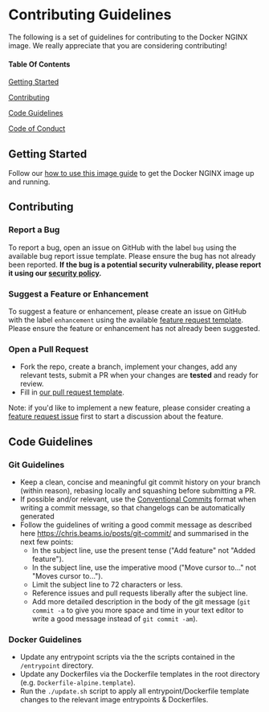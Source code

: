 # Contributing Guidelines

The following is a set of guidelines for contributing to the Docker NGINX image. We really appreciate that you are considering contributing!

#### Table Of Contents

[Getting Started](#getting-started)

[Contributing](#contributing)

[Code Guidelines](#code-guidelines)

[Code of Conduct](https://github.com/nginxinc/docker-nginx/blob/master/CODE_OF_CONDUCT.md)

## Getting Started

Follow our [how to use this image guide](https://hub.docker.com/_/nginx/) to get the Docker NGINX image up and running.

## Contributing

### Report a Bug

To report a bug, open an issue on GitHub with the label `bug` using the available bug report issue template. Please ensure the bug has not already been reported. **If the bug is a potential security vulnerability, please report it using our [security policy](https://github.com/nginxinc/docker-nginx/blob/master/SECURITY.md).**

### Suggest a Feature or Enhancement

To suggest a feature or enhancement, please create an issue on GitHub with the label `enhancement` using the available [feature request template](https://github.com/nginxinc/docker-nginx/blob/master/.github/feature_request_template.md). Please ensure the feature or enhancement has not already been suggested.

### Open a Pull Request

- Fork the repo, create a branch, implement your changes, add any relevant tests, submit a PR when your changes are **tested** and ready for review.
- Fill in [our pull request template](https://github.com/nginxinc/docker-nginx/blob/master/.github/pull_request_template.md).

Note: if you'd like to implement a new feature, please consider creating a [feature request issue](https://github.com/nginxinc/docker-nginx/blob/master/.github/feature_request_template.md) first to start a discussion about the feature.

## Code Guidelines

### Git Guidelines

- Keep a clean, concise and meaningful git commit history on your branch (within reason), rebasing locally and squashing before submitting a PR.
- If possible and/or relevant, use the [Conventional Commits](https://www.conventionalcommits.org/en/v1.0.0/) format when writing a commit message, so that changelogs can be automatically generated
- Follow the guidelines of writing a good commit message as described here <https://chris.beams.io/posts/git-commit/> and summarised in the next few points:
  - In the subject line, use the present tense ("Add feature" not "Added feature").
  - In the subject line, use the imperative mood ("Move cursor to..." not "Moves cursor to...").
  - Limit the subject line to 72 characters or less.
  - Reference issues and pull requests liberally after the subject line.
  - Add more detailed description in the body of the git message (`git commit -a` to give you more space and time in your text editor to write a good message instead of `git commit -am`).

### Docker Guidelines

- Update any entrypoint scripts via the the scripts contained in the `/entrypoint` directory.
- Update any Dockerfiles via the Dockerfile templates in the root directory (e.g. `Dockerfile-alpine.template`).
- Run the `./update.sh` script to apply all entrypoint/Dockerfile template changes to the relevant image entrypoints & Dockerfiles.
